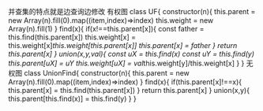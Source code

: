  并查集的特点就是边查询边修改
 有权图
class UF{
  constructor(n){
      this.parent = new Array(n).fill(0).map((item,index)=>index)
      this.weight = new Array(n).fill(1)
  }
  find(x){
      if(x!==this.parent[x]){
          const father = this.find(this.parent[x])
          this.weight[x] = this.weight[x]*this.weight[this.parent[x]]
          this.parent[x] = father
      }
      return this.parent[x]
  }
  union(x,y,val){
      const uX = this.find(x)
      const uY = this.find(y)
      this.parent[uX] = uY
      this.weight[uX] = val*this.weight[y]/this.weight[x]
  }
}
 无权图
 class UnionFind{
   constructor(n){
     this.parent = new Array(n).fill(0).map((item,index)=>index)
   }
   find(x){
     if(this.parent[x]!==x){
       this.parent[x] = this.find(this.parent[x])
     }
     return this.parent[x]
   }
   union(x,y){
      this.parent[this.find(x)] = this.find(y)
   }
 }